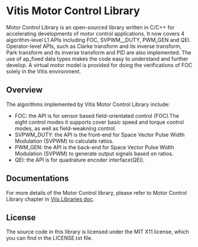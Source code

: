 # Vitis Motor Control Library

Motor Control Library is an open-sourced library written in C/C++ for accelerating developments of motor control applications. It now covers 4 algorithm-level L1 APIs including FOC, SVPWM__DUTY, PWM_GEN and QEI. Operator-level APIs, such as Clarke transform and its inverse transform, Park transform and its inverse transform and PID are also implemented. The use of ap_fixed data types makes the code easy to understand and further develop. A virtual motor model is provided for doing the verifications of FOC solely in the Vitis environment.

## Overview

The algorithms implemented by Vitis Motor Control Library include:

- FOC: the API is for sensor based field-orientated control (FOC).The eight control modes it supports cover basic speed and torque control modes, as well as field-weakning control.
- SVPWM_DUTY: the API is the front-end for Space Vector Pulse Width Modulation (SVPWM) to calculate ratios.
- PWM_GEN: the API is the back-end for Space Vector Pulse Width Modulation (SVPWM) to generate output signals based on ratios.
- QEI: the API is for quadrature encoder interface(QEI).


## Documentations

For more details of the Motor Control library, please refer to Motor Control Library chapter in
[Viis Libraries doc](https://docs.xilinx.com/r/en-US/Vitis_Libraries).

## License

The source code in this library is licensed under the MIT X11 license,
which you can find in the LICENSE.txt file.

